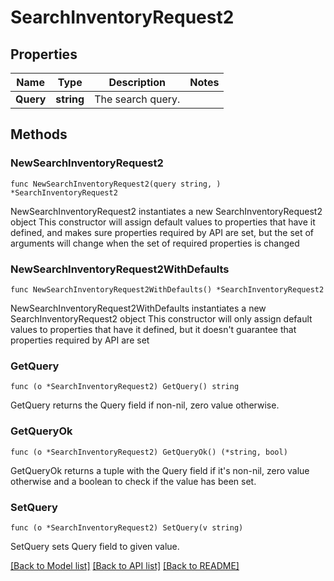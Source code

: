 # SearchInventoryRequest2

## Properties

Name | Type | Description | Notes
------------ | ------------- | ------------- | -------------
**Query** | **string** | The search query. | 

## Methods

### NewSearchInventoryRequest2

`func NewSearchInventoryRequest2(query string, ) *SearchInventoryRequest2`

NewSearchInventoryRequest2 instantiates a new SearchInventoryRequest2 object
This constructor will assign default values to properties that have it defined,
and makes sure properties required by API are set, but the set of arguments
will change when the set of required properties is changed

### NewSearchInventoryRequest2WithDefaults

`func NewSearchInventoryRequest2WithDefaults() *SearchInventoryRequest2`

NewSearchInventoryRequest2WithDefaults instantiates a new SearchInventoryRequest2 object
This constructor will only assign default values to properties that have it defined,
but it doesn't guarantee that properties required by API are set

### GetQuery

`func (o *SearchInventoryRequest2) GetQuery() string`

GetQuery returns the Query field if non-nil, zero value otherwise.

### GetQueryOk

`func (o *SearchInventoryRequest2) GetQueryOk() (*string, bool)`

GetQueryOk returns a tuple with the Query field if it's non-nil, zero value otherwise
and a boolean to check if the value has been set.

### SetQuery

`func (o *SearchInventoryRequest2) SetQuery(v string)`

SetQuery sets Query field to given value.



[[Back to Model list]](../README.md#documentation-for-models) [[Back to API list]](../README.md#documentation-for-api-endpoints) [[Back to README]](../README.md)


